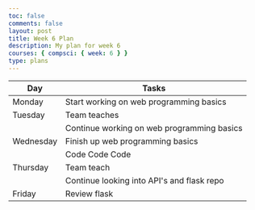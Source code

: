 ```yaml
---
toc: false
comments: false
layout: post
title: Week 6 Plan
description: My plan for week 6
courses: { compsci: { week: 6 } }
type: plans
---
```


| Day       | Tasks                                      |
| --------- | ------------------------------------------ |
| Monday    | Start working on web programming basics    |
| Tuesday   | Team teaches                               |
|           | Continue working on web programming basics |
| Wednesday | Finish up web programming basics           |
|           | Code Code Code                             |
| Thursday  | Team teach                                 |
|           | Continue looking into API's and flask repo |
| Friday    | Review flask                               |
